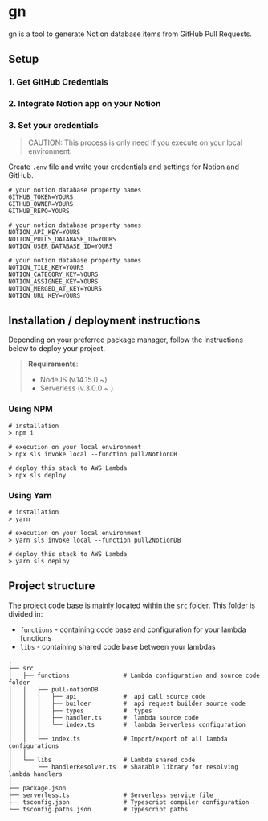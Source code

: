 # gn
gn is a tool to generate Notion database items from GitHub Pull Requests.

## Setup
### 1. Get GitHub Credentials
### 2. Integrate Notion app on your Notion
### 3. Set your credentials

> CAUTION: This process is only need if you execute on your local environment.

Create `.env` file and write your credentials and settings for Notion and GitHub.
```dotenv
# your notion database property names
GITHUB_TOKEN=YOURS
GITHUB_OWNER=YOURS
GITHUB_REPO=YOURS

# your notion database property names
NOTION_API_KEY=YOURS
NOTION_PULLS_DATABASE_ID=YOURS
NOTION_USER_DATABASE_ID=YOURS

# your notion database property names
NOTION_TILE_KEY=YOURS
NOTION_CATEGORY_KEY=YOURS
NOTION_ASSIGNEE_KEY=YOURS
NOTION_MERGED_AT_KEY=YOURS
NOTION_URL_KEY=YOURS
```


## Installation / deployment instructions

Depending on your preferred package manager, follow the instructions below to deploy your project.

> **Requirements**: 
> - NodeJS (v.14.15.0 ~)
> - Serverless (v.3.0.0 ~ )

### Using NPM
```shell
# installation
> npm i

# execution on your local environment
> npx sls invoke local --function pull2NotionDB

# deploy this stack to AWS Lambda
> npx sls deploy
```

### Using Yarn
```shell
# installation
> yarn

# execution on your local environment
> yarn sls invoke local --function pull2NotionDB

# deploy this stack to AWS Lambda
> yarn sls deploy
```

## Project structure

The project code base is mainly located within the `src` folder. This folder is divided in:

- `functions` - containing code base and configuration for your lambda functions
- `libs` - containing shared code base between your lambdas

```
.
├── src
│   ├── functions               # Lambda configuration and source code folder
│   │   ├── pull-notionDB
│   │   │   ├── api             #  api call source code
│   │   │   ├── builder         #  api request builder source code
│   │   │   ├── types           #  types
│   │   │   ├── handler.ts      #  lambda source code
│   │   │   └── index.ts        #  lambda Serverless configuration
│   │   │
│   │   └── index.ts            # Import/export of all lambda configurations
│   │
│   └── libs                    # Lambda shared code
│       └── handlerResolver.ts  # Sharable library for resolving lambda handlers
│
├── package.json
├── serverless.ts               # Serverless service file
├── tsconfig.json               # Typescript compiler configuration
└── tsconfig.paths.json         # Typescript paths
```